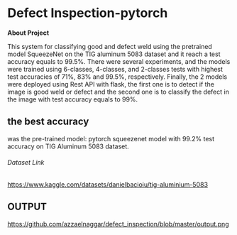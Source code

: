 # Defect Inspection-pytorch
**About Project**

This system for classifying good and defect weld using the pretrained model SqueezeNet on the TIG aluminum 5083 dataset and 
it reach a test accuracy equals to 99.5%. There were several experiments, and the models were trained using 6-classes, 4-classes,
and 2-classes tests with highest test accuracies of 71%, 83% and 99.5%, respectively. 
Finally, the 2 models were deployed using Rest API with flask, 
the first one is to detect if the image is good weld or defect and the second one is to classify the defect in 
the image with test accuracy equals to 99%.

## the best accuracy

was the pre-trained model: pytorch squeezenet model with 99.2% test accuracy on TIG Aluminum 5083 dataset.

###### Dataset Link

https://www.kaggle.com/datasets/danielbacioiu/tig-aluminium-5083

## OUTPUT

https://github.com/azzaelnaggar/defect_inspection/blob/master/output.png


